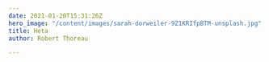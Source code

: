 ```yaml
---
date: 2021-01-20T15:31:26Z
hero_image: "/content/images/sarah-dorweiler-9Z1KRIfpBTM-unsplash.jpg"
title: Heta
author: Robert Thoreau

---
```

